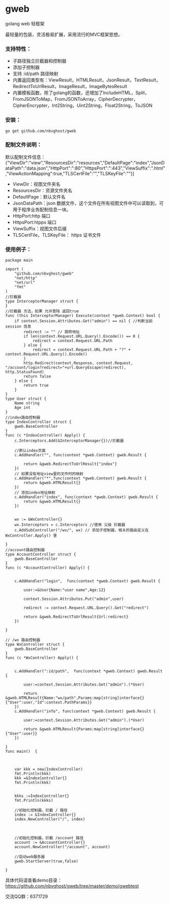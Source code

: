 # gweb
golang web 轻框架

最轻量的包装，灵活极易扩展，采用流行的MVC框架思想。

### 支持特性：
  - 子路径独立拦截器和控制器
  - 添加子控制器
  - 支持 :id/path 路径映射
  - 内置返回类型有：ViewResult，HTMLResult，JsonResult，TextResult，RedirectToUrlResult，ImageResult，ImageBytesResult
  - 内置模板函数，除了golang的函数，还增加了IncludeHTML，Split，FromJSONToMap，FromJSONToArray，CipherDecrypter，CipherEncrypter，Int2String，Uint2String，Float2String，ToJSON

### 安装：

```sh
go get github.com/nbvghost/gweb
```

### 配制文件说明：
默认配制文件信息：
{"ViewDir":"view","ResourcesDir":"resources","DefaultPage":"index","JsonDataPath":"data.json","HttpPort":":80","HttpsPort":":443","ViewSuffix":".html","ViewActionMapping":true,"TLSCertFile":"","TLSKeyFile":""}]
  - ViewDir：视图文件夹名
  - ResourcesDir：资源文件夹名
  - DefaultPage：默认文件名
  - JsonDataPath：json 数据文件，这个文件在所有视图文件中可以读取到，可用于程序业务配制信息一块。
  - HttpPort:http 端口
  - HttpsPort:htpps 端口
  - ViewSuffix：视图文件后缀
  - TLSCertFile，TLSKeyFile： https 证书文件

### 使用例子：
```golang
package main

import (
	"github.com/nbvghost/gweb"
	"net/http"
	"net/url"
	"fmt"
)
//拦截器
type InterceptorManager struct {
}
//拦截器 方法，如果 允许登陆 返回true
func (this InterceptorManager) Execute(context *gweb.Context) bool {
	if context.Session.Attributes.Get("admin") == nil { //判断当前 session 信息
		redirect := "" // 跳转地址
		if len(context.Request.URL.Query().Encode()) == 0 {
			redirect = context.Request.URL.Path
		} else {
			redirect = context.Request.URL.Path + "?" + context.Request.URL.Query().Encode()
		}
		http.Redirect(context.Response, context.Request, "/account/login?redirect="+url.QueryEscape(redirect), http.StatusFound)
		return false
	} else {
		return true
	}
}
type User struct {
	Name string
	Age int
}
//index路由控制器
type IndexController struct {
	gweb.BaseController
}
func (c *IndexController) Apply() {
	c.Interceptors.Add(&InterceptorManager{})//拦截器

	//默认index页面
	c.AddHandler("", func(context *gweb.Context) gweb.Result {

		return &gweb.RedirectToUrlResult{"index"}
	})
	// 如果没有地址view里的文件时的映射
	c.AddHandler("*",func(context *gweb.Context) gweb.Result {
		return &gweb.HTMLResult{}
	})
	// 添加index地址映射
	c.AddHandler("index", func(context *gweb.Context) gweb.Result {
		return &gweb.HTMLResult{}
	})


	wx := &WxController{}
	wx.Interceptors = c.Interceptors //使用 父级 拦截器
	c.AddSubController("/wx/", wx) // 添加子控制器，相关的路由定义在 WxController.Apply() 里

}
//account路由控制器
type AccountController struct {
	gweb.BaseController
}
func (c *AccountController) Apply() {


	c.AddHandler("login",  func(context *gweb.Context) gweb.Result {

		user:=&User{Name:"user name",Age:12}

		context.Session.Attributes.Put("admin",user)

		redirect := context.Request.URL.Query().Get("redirect")

		return &gweb.RedirectToUrlResult{Url:redirect}
	})

}

// /wx 路由控制器
type WxController struct {
	gweb.BaseController
}
func (c *WxController) Apply() {


	c.AddHandler(":id/path",  func(context *gweb.Context) gweb.Result {

		user:=context.Session.Attributes.Get("admin").(*User)

		return &gweb.HTMLResult{Name:"wx/path",Params:map[string]interface{}{"User":user,"Id":context.PathParams}}
	})
	c.AddHandler("info", func(context *gweb.Context) gweb.Result {

		user:=context.Session.Attributes.Get("admin").(*User)

		return &gweb.HTMLResult{Params:map[string]interface{}{"User":user}}
	})

}
func main()  {



	var kkk = new(IndexController)
	fmt.Println(kkk)
	kkk =&IndexController{}
	fmt.Println(kkk)


	kkks :=IndexController{}
	fmt.Println(kkks)

	//初始化控制器，拦截 / 路径
	index := &IndexController{}
	index.NewController("/", index)



	//初始化控制器，拦截 /account 路径
	account := &AccountController{}
	account.NewController("/account", account)

	//启动web服务器
	gweb.StartServer(true,false)

}

```
具体代码请查看demo目录：https://github.com/nbvghost/gweb/tree/master/demo/gwebtest

交流QQ群：6371729
